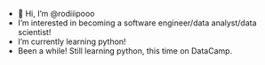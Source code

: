 - 👋 Hi, I’m @rodiiipooo
-  I’m interested in becoming a software engineer/data analyst/data scientist!
-  I’m currently learning python!
- Been a while! Still learning python, this time on DataCamp.
